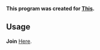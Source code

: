 **This program was created for <a href="https://github.com/QPZM6974/discord-token-generator-electron">This</a>.**

## Usage
**Join** <a href="https://jh-shop.kr/discord">Here</a>.<br>